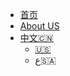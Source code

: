 <!-- 侧边栏 docs/_navbar.md -->
- [首页](CN/)
- [About US](CN/AboutUs/TeamIntro.md)
- [中文:cn:](CN/)
  - [:us:]()
  - ع:saudi_arabia:
  